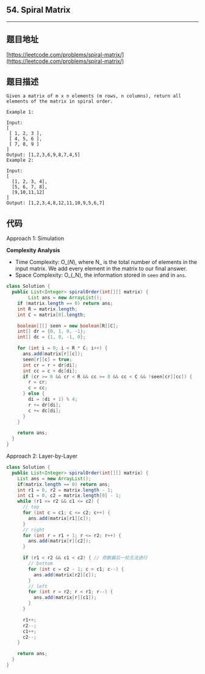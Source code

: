 ## 54. Spiral Matrix

----
## 题目地址

[https://leetcode.com/problems/spiral-matrix/](https://leetcode.com/problems/spiral-matrix/)

## 题目描述

```text
Given a matrix of m x n elements (m rows, n columns), return all elements of the matrix in spiral order.

Example 1:

Input:
[
 [ 1, 2, 3 ],
 [ 4, 5, 6 ],
 [ 7, 8, 9 ]
]
Output: [1,2,3,6,9,8,7,4,5]
Example 2:

Input:
[
  [1, 2, 3, 4],
  [5, 6, 7, 8],
  [9,10,11,12]
]
Output: [1,2,3,4,8,12,11,10,9,5,6,7]
```

## 代码

Approach 1: Simulation

**Complexity Analysis**

* Time Complexity: O_\(_N_\), where N_ is the total number of elements in the input matrix. We add every element in the matrix to our final answer.
* Space Complexity: O_\(_N\), the information stored in `seen` and in `ans`.

```java
class Solution {
  public List<Integer> spiralOrder(int[][] matrix) {
        List ans = new ArrayList();
    if (matrix.length == 0) return ans;
    int R = matrix.length;
    int C = matrix[0].length;

    boolean[][] seen = new boolean[R][C];
    int[] dr = {0, 1, 0, -1};
    int[] dc = {1, 0, -1, 0};

    for (int i = 0; i < R * C; i++) {
      ans.add(matrix[r][c]);
      seen[r][c] = true;
      int cr = r + dr[di];
      int cc = c + dc[di];
      if (cr >= 0 && cr < R && cc >= 0 && cc < C && !seen[cr][cc]) {
        r = cr;
        c = cc;
      } else {
        di = (di + 1) % 4;
        r += dr[di];
        c += dc[di];
      }
    }

    return ans;
  }
}
```

Approach 2: Layer-by-Layer

```java
class Solution {
  public List<Integer> spiralOrder(int[][] matrix) {
    List ans = new ArrayList();
    if(matrix.length == 0) return ans;
    int r1 = 0, r2 = matrix.length - 1;
    int c1 = 0, c2 = matrix.length[0] - 1;
    while (r1 <= r2 && c1 <= c2) {
      // top
      for (int c = c1; c <= c2; c++) {
        ans.add(matrix[r1][c]);
      }
      // right
      for (int r = r1 + 1; r <= r2; r++) {
        ans.add(matrix[r][c2]);
      }

      if (r1 < r2 && c1 < c2) { // 奇数最后一轮无法进行
        // bottom
        for (int c = c2 - 1; c > c1; c--) {
          ans.add(matrix[r2][c]);
        }
        // left
        for (int r = r2; r < r1; r--) {
          ans.add(matrix[r][c1]);
        }
      }

      r1++;
      r2--;
      c1++;
      c2--;
    }

    return ans;
  }
}
```

